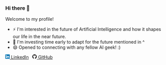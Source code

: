 ### Hi there 👋

<!--
**lolbus/lolbus** is a ✨ _special_ ✨ repository because its `README.md` (this file) appears on your GitHub profile.

Here are some ideas to get you started:

- 🔭 I’m currently working on ...
- 🌱 I’m currently learning ...
- 👯 I’m looking to collaborate on ...
- 🤔 I’m looking for help with ...
- 💬 Ask me about ...
- 📫 How to reach me: ...
- 😄 Pronouns: ...
- ⚡ Fun fact: ...
-->
Welcome to my profile!  
- ⚡ I'm interested in the future of Artificial Intelligence and how it shapes our life in the near future. 
- 🌱 I'm investing time early to adapt for the future mentioned in ^  
- 😄 Opened to connecting with any fellow AI geek! :)  


[![Linkedin](https://raw.githubusercontent.com/lolbus/lolbus/main/linkedinpic.png) LinkedIn](https://www.linkedin.com/in/gwteng/)
&nbsp;
[![GitHub](https://raw.githubusercontent.com/lolbus/lolbus/main/githubpic.png) GitHub](https://github.com/lolbus) 
